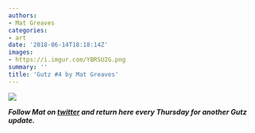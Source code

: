 ```yaml
---
authors:
- Mat Greaves
categories:
- art
date: '2018-06-14T18:18:14Z'
images:
- https://i.imgur.com/YBRSU2G.png
summary: ''
title: 'Gutz #4 by Mat Greaves'
---
```

![](https://i.imgur.com/YBRSU2G.png "")

**_Follow Mat on [twitter](https://twitter.com/matgreaves "") and return here every Thursday for another Gutz update._**